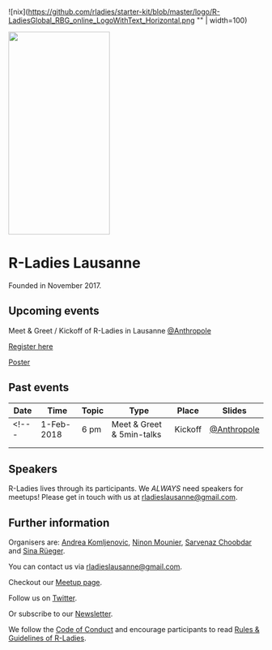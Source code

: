 ![nix](https://github.com/rladies/starter-kit/blob/master/logo/R-LadiesGlobal_RBG_online_LogoWithText_Horizontal.png "" | width=100)


<img src="https://github.com/rladies/starter-kit/blob/master/logo/R-LadiesGlobal_RBG_online_LogoWithText_Horizontal.png" data-canonical-src="https://github.com/rladies/starter-kit/blob/master/logo/R-LadiesGlobal_RBG_online_LogoWithText_Horizontal.png" width="200" height="400" />

# R-Ladies Lausanne
Founded in November 2017. 

## Upcoming events
Meet & Greet / Kickoff of R-Ladies in Lausanne [@Anthropole](https://goo.gl/maps/vpsdsAj4isT2)

[Register here](https://www.eventbrite.com/e/r-ladies-lausanne-tickets-40902966875)  

[Poster]()

## Past events
| Date  | Time  | Topic  | Type  | Place  | Slides  |
|---|---|---|---|---|---|
<!---| 1-Feb-2018  | 6 pm  | Meet & Greet & 5min-talks  | Kickoff  | [@Anthropole](https://goo.gl/maps/vpsdsAj4isT2)   | [register](https://www.eventbrite.com/e/r-ladies-lausanne-tickets-40902966875)  |
|   |   |   |   |   |   |
|   |   |   |   |   |   |--->

## Speakers
R-Ladies lives through its participants. We *ALWAYS* need speakers for meetups! Please get in touch with us at <rladieslausanne@gmail.com>. 

## Further information
Organisers are: [Andrea Komljenovic](https://twitter.com/antifreezeprot), [Ninon Mounier](https://wp.unil.ch/sgg/ninon-mounier/), [Sarvenaz Choobdar](https://www2.unil.ch/cbg/index.php?title=User:Sarvenaz) and [Sina R&uuml;eger](https://twitter.com/sinarueeger).

You can contact us via <rladieslausanne@gmail.com>.

Checkout our [Meetup page](http://meetu.ps/c/3Flzf/vBnX0/f).

Follow us on [Twitter](https://twitter.com/RLadiesLausanne).

Or subscribe to our [Newsletter](goo.gl/X5H6u5).

We follow the [Code of Conduct](https://github.com/rladies/starter-kit/wiki/Code-of-Conduct) and encourage participants to read [Rules & Guidelines of R-Ladies](https://github.com/rladies/starter-kit/blob/master/R-Ladies_RulesGuidelines.pdf).



